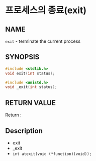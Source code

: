 # 프로세스의 종료(exit)
## NAME
`exit` - terminate the current process
## SYNOPSIS
```c
#include <stdlib.h>
void exit(int status);

#include <unistd.h>
void _exit(int status);
```
## RETURN VALUE
Return : 
## Description
* exit
* _exit
* `int atexit(void (*function)(void));`

